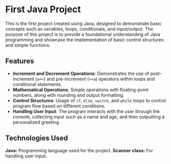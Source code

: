 # First Java Project

This is the first project created using Java, designed to demonstrate basic concepts such as variables, loops, conditionals, and input/output. The purpose of this project is to provide a foundational understanding of Java programming and showcase the implementation of basic control structures and simple functions.

## Features

- **Increment and Decrement Operations**: Demonstrates the use of post-increment (`a++`) and pre-increment (`++a`) operators within loops and conditional statements.
- **Mathematical Operations**: Simple operations with floating-point numbers, along with rounding and output formatting.
- **Control Structures**: Usage of `if`, `else`, `switch`, and `while` loops to control program flow based on different conditions.
- **Handling User Input**: The program interacts with the user through the console, collecting input such as a name and age, and then outputting a personalized greeting.

## Technologies Used
**Java:** Programming language used for the project.
**Scanner class:** For handling user input.